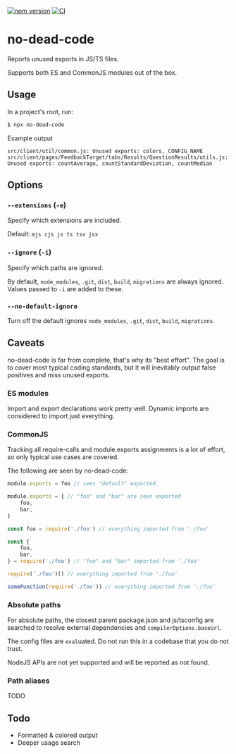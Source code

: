 [![npm version](https://img.shields.io/npm/v/no-dead-code.svg?style=flat)](https://www.npmjs.com/package/@veikkosuhonen/no-dead-code)
[![CI](https://github.com/Veikkosuhonen/no-dead-code/actions/workflows/main.yml/badge.svg)](https://github.com/Veikkosuhonen/no-dead-code/actions/workflows/main.yml)

# no-dead-code

Reports unused exports in JS/TS files.

Supports both ES and CommonJS modules out of the box.

## Usage

In a project's root, run:

```sh
$ npx no-dead-code
```

Example output

```
src/client/util/common.js: Unused exports: colors, CONFIG_NAME
src/client/pages/FeedbackTarget/tabs/Results/QuestionResults/utils.js: Unused exports: countAverage, countStandardDeviation, countMedian
```

## Options

### `--extensions` (`-e`)

Specify which extensions are included.

Default: `mjs cjs js ts tsx jsx`

### `--ignore` (`-i`)

Specify which paths are ignored.

By default, `node_modules`, `.git`, `dist`, `build`, `migrations` are always ignored. Values passed to `-i` are added to these.

### `--no-default-ignore`

Turn off the default ignores `node_modules`, `.git`, `dist`, `build`, `migrations`.

## Caveats

no-dead-code is far from complete, that's why its "best effort". The goal is to cover most typical coding standards, but it will inevitably output false positives and miss unused exports.

### ES modules

Import and export declarations work pretty well. Dynamic imports are considered to import just everything.

### CommonJS

Tracking all require-calls and module.exports assignments is a lot of effort, so only typical use cases are covered.

The following are seen by no-dead-code:
```js
module.exports = foo // sees "default" exported. 

module.exports = { // "foo" and "bar" are seen exported
    foo,
    bar,
}

const foo = require('./foo') // everything imported from './foo'

const {
    foo,
    bar,
} = require('./foo') // "foo" and "bar" imported from './foo'

require('./foo')() // everything imported from './foo'

someFunction(require('./foo')) // everything imported from './foo'
```

### Absolute paths

For absolute paths, the closest parent package.json and js/tsconfig are searched to resolve external dependencies and `compilerOptions.baseUrl`.

The config files are `eval`uated. Do not run this in a codebase that you do not trust.

NodeJS APIs are not yet supported and will be reported as not found.

### Path aliases

TODO

## Todo

- Formatted & colored output
- Deeper usage search
